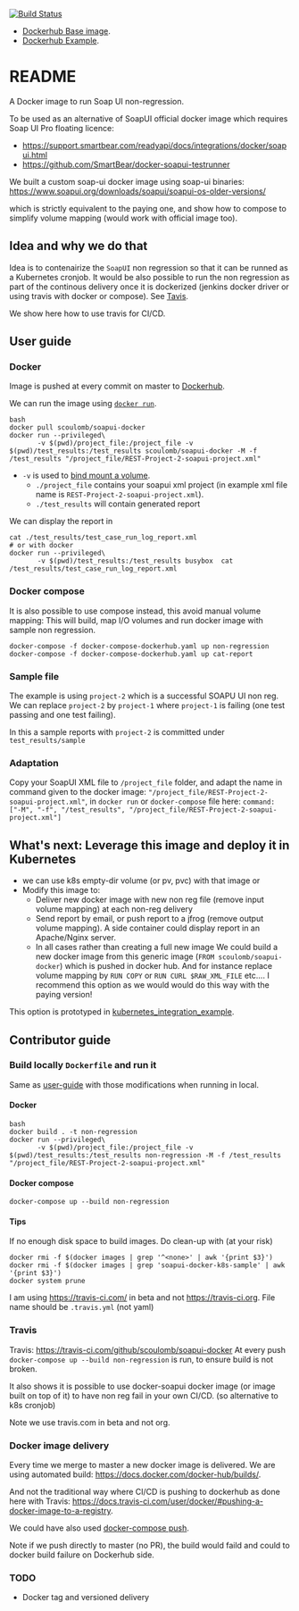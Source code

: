 [![Build Status](https://travis-ci.com/scoulomb/soapui-docker.svg?branch=master)](https://travis-ci.com/scoulomb/soapui-docker)

- [Dockerhub Base image](https://hub.docker.com/r/scoulomb/soapui-docker).
- [Dockerhub Example](https://hub.docker.com/r/scoulomb/soapui-docker-k8s-sample).

# README

A Docker image to run Soap UI non-regression. 

To be used as an alternative of SoapUI official docker image which requires Soap UI Pro floating licence:
- https://support.smartbear.com/readyapi/docs/integrations/docker/soapui.html
- https://github.com/SmartBear/docker-soapui-testrunner

We built a custom soap-ui docker image using soap-ui binaries:
https://www.soapui.org/downloads/soapui/soapui-os-older-versions/

which is strictly equivalent to the paying one, and show how to compose to simplify volume mapping (would work with official image too).


## Idea and why we do that

Idea is to contenairize the `SoapUI` non regression so that it can be runned as a Kubernetes cronjob.
It would be also possible to run the non regression as part of the continous delivery once it is dockerized (jenkins docker driver or using travis with docker or compose).
See [Tavis](#travis).

We show here how to use travis for CI/CD.

## User guide

### Docker
Image is pushed at every commit on master to [Dockerhub](https://hub.docker.com/r/scoulomb/soapui-docker).

We can run the image using [`docker run`](https://docs.docker.com/docker-hub/builds/advanced/).
````shell script
bash
docker pull scoulomb/soapui-docker
docker run --privileged\
       -v $(pwd)/project_file:/project_file -v $(pwd)/test_results:/test_results scoulomb/soapui-docker -M -f /test_results "/project_file/REST-Project-2-soapui-project.xml"        
````
 
- `-v` is used to [bind mount a volume](https://docs.docker.com/engine/reference/commandline/run/).
    - `./project_file` contains your soapui xml project (in example xml file name is `REST-Project-2-soapui-project.xml`).
    - `./test_results` will contain generated report

We can display the report in 

````shell script
cat ./test_results/test_case_run_log_report.xml
# or with docker
docker run --privileged\
       -v $(pwd)/test_results:/test_results busybox  cat /test_results/test_case_run_log_report.xml

````

<!--
Ordre lecture original c est le contributor guide avec ajout de user guide.
and k8s proto after linked
-->

### Docker compose

It is also possible to use compose instead, this avoid manual volume mapping:
This will build, map I/O volumes and run docker image with sample non regression.

````shell script
docker-compose -f docker-compose-dockerhub.yaml up non-regression 
docker-compose -f docker-compose-dockerhub.yaml up cat-report
````

### Sample file

The example is using `project-2` which is a successful SOAPU UI non reg.
We can replace `project-2` by `project-1` where `project-1` is failing (one test passing and one test failing).

In this a sample reports with `project-2` is committed under `test_results/sample`

### Adaptation 
 
 Copy your SoapUI XML file to `/project_file` folder, and adapt the name in command given to the docker image:
 `"/project_file/REST-Project-2-soapui-project.xml"`, in `docker run` or `docker-compose` file here:
 `command: ["-M", "-f", "/test_results", "/project_file/REST-Project-2-soapui-project.xml"]`


## What's next: Leverage this image and deploy it in Kubernetes 

- we can use k8s empty-dir volume (or pv, pvc) with that image or
- Modify this image to:
    - Deliver new docker image with new non reg file (remove input volume mapping)  at each non-reg delivery
    - Send report by email, or push report to a jfrog (remove output volume mapping). A side container could display report in an Apache/Nginx server.
    - In all cases rather than creating a full new image
    We could build a new docker image from this generic image (`FROM scoulomb/soapui-docker`) which is pushed in docker hub. 
    And for instance replace volume mapping by `RUN COPY` or `RUN CURL $RAW_XML_FILE` etc.... I recommend this option as we would would do this way with the paying version!
 
This option is prototyped in [kubernetes_integration_example](./kubernetes_integration_example/README.md).
 
 
## Contributor guide 

### Build locally `Dockerfile` and run it

Same as [user-guide](#user-guide) with those modifications when running in local.

#### Docker

````shell script
bash
docker build . -t non-regression
docker run --privileged\
       -v $(pwd)/project_file:/project_file -v $(pwd)/test_results:/test_results non-regression -M -f /test_results "/project_file/REST-Project-2-soapui-project.xml"        
````

#### Docker compose

````shell script
docker-compose up --build non-regression
````

#### Tips 

If no enough disk space to build images. 
Do clean-up with (at your risk)

<!--
https://stackoverflow.com/questions/30604846/docker-error-no-space-left-on-device
-->
````shell script
docker rmi -f $(docker images | grep '^<none>' | awk '{print $3}')
docker rmi -f $(docker images | grep 'soapui-docker-k8s-sample' | awk '{print $3}')
docker system prune
`````
I am using https://travis-ci.com/ in beta and not https://travis-ci.org.
File name should be `.travis.yml` (not yaml)

### Travis 

Travis: https://travis-ci.com/github/scoulomb/soapui-docker
At every push `docker-compose up --build non-regression` is run, to ensure build is not broken.

It also shows it is possible to use docker-soapui docker image (or image built on top of it) to have non reg fail in your own CI/CD.
(so alternative to k8s cronjob)

Note we use travis.com in beta and not org. 

<!--
For this allowed travis apps on all the repos.
-->

### Docker image delivery

Every time we merge to master a new docker image is delivered.
We are using automated build: https://docs.docker.com/docker-hub/builds/.

And not the traditional way where CI/CD is pushing to dockerhub as done here with Travis: https://docs.travis-ci.com/user/docker/#pushing-a-docker-image-to-a-registry.

We could have also used [docker-compose push](https://docs.docker.com/compose/reference/push/).

Note if we push directly to master (no PR), the build would faild and could to docker build failure on Dockerhub side.

### TODO

- Docker tag and versioned delivery


<!--
- For pretty-print of XML: https://stackoverflow.com/questions/16090869/how-to-pretty-print-xml-from-the-command-line. Do not it 
- dockerhub done
- Minikube sample DONE, fluentd no and email detail and well expained in What's next: Leverage this image and deploy it in Kubernetes 
- ONLY TODO: compare oth proj (optional), understand why denied when docker push in k8s integ example
-->